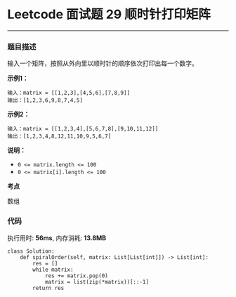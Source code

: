 # Leetcode 面试题 29 顺时针打印矩阵
***
### 题目描述

输入一个矩阵，按照从外向里以顺时针的顺序依次打印出每一个数字。
     
**示例1：**    

	输入：matrix = [[1,2,3],[4,5,6],[7,8,9]]
	输出：[1,2,3,6,9,8,7,4,5]
	
**示例2：**

	输入：matrix = [[1,2,3,4],[5,6,7,8],[9,10,11,12]]
	输出：[1,2,3,4,8,12,11,10,9,5,6,7]


**说明：**

* `0 <= matrix.length <= 100`
* `0 <= matrix[i].length <= 100`


**考点**

数组


### 代码
执行用时: **56ms**, 内存消耗: **13.8MB**

```
class Solution:
    def spiralOrder(self, matrix: List[List[int]]) -> List[int]:
        res = []
        while matrix:
            res += matrix.pop(0)
            matrix = list(zip(*matrix))[::-1]
        return res
```








